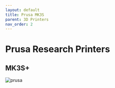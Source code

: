```yaml
---
layout: default
title: Prusa MK3S
parent: 3D Printers
nav_order: 2
---
```


# Prusa Research Printers
## MK3S+

![prusa](https://www.prusa3d.com/content/wysiwyg/fotky/MK3_NEF.jpg)
